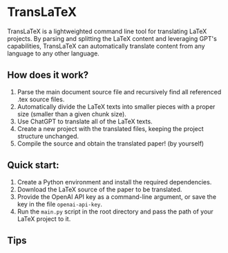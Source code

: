 # TransLaTeX

TransLaTeX is a lightweighted command line tool for translating LaTeX projects. By parsing and splitting the LaTeX content and leveraging GPT's capabilities, TransLaTeX can automatically translate content from any language to any other language.

## How does it work?

1. Parse the main document source file and recursively find all referenced .tex source files.
2. Automatically divide the LaTeX texts into smaller pieces with a proper size (smaller than a given chunk size).
3. Use ChatGPT to translate all of the LaTeX texts.
4. Create a new project with the translated files, keeping the project structure unchanged.
5. Compile the source and obtain the translated paper! (by yourself)

## Quick start:

1. Create a Python environment and install the required dependencies.
2. Download the LaTeX source of the paper to be translated.
3. Provide the OpenAI API key as a command-line argument, or save the key in the file `openai-api-key`.
4. Run the `main.py` script in the root directory and pass the path of your LaTeX project to it.

## Tips
